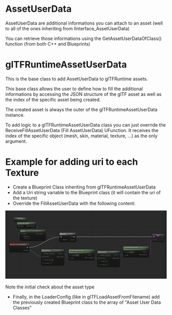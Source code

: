 # AssetUserData

AssetUserData are additional informations you can attach to an asset (well to all of the ones inheriting from IInterface_AssetUserData)

You can retrieve those informations using the GetAssetUserDataOfClass() function (from both C++ and Blueprints)

# glTFRuntimeAssetUserData

This is the base class to add AssetUserData to glTFRuntime assets.

This base class allows the user to define how to fill the additional informations by accessing the JSON structure of the glTF asset as well as the index of the specific asset being created.

The created asset is always the outer of the glTFRuntimeAssetUserData instance.

To add logic to a glTFRuntimeAssetUserData class you can just override the ReceiveFillAssetUserData (Fill AssetUserData) UFunction. It receives the index of the specific object (mesh, skin, material, texture, ...) as the only argument.

# Example for adding uri to each Texture

* Create a Blueprint Class inheriting from glTFRuntimeAssetUserData
* Add a Uri string variable to the Blueprint class (it will contain the uri of the texture)
* Override the FillAssetUserData with the following content:

![FillAssetUserData](Docs/Screenshots/AssetUserData.png?raw=true "FillAssetUserData")

Note the initial check about the asset type

* Finally, in the LoaderConfig (like in glTFLoadAssetFromFilename) add the previously created Blueprint class to the array of "Asset User Data Classes"
